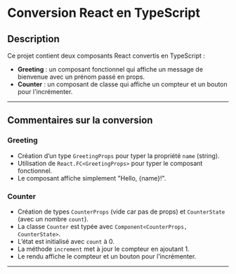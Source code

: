 # Conversion React en TypeScript

## Description

Ce projet contient deux composants React convertis en TypeScript :

- **Greeting** : un composant fonctionnel qui affiche un message de bienvenue avec un prénom passé en props.
- **Counter** : un composant de classe qui affiche un compteur et un bouton pour l'incrémenter.

---

## Commentaires sur la conversion

### Greeting

- Création d’un type `GreetingProps` pour typer la propriété `name` (string).
- Utilisation de `React.FC<GreetingProps>` pour typer le composant fonctionnel.
- Le composant affiche simplement "Hello, {name}!".

### Counter

- Création de types `CounterProps` (vide car pas de props) et `CounterState` (avec un nombre `count`).
- La classe `Counter` est typée avec `Component<CounterProps, CounterState>`.
- L’état est initialisé avec `count` à 0.
- La méthode `increment` met à jour le compteur en ajoutant 1.
- Le rendu affiche le compteur et un bouton pour l’incrémenter.

---

